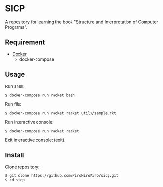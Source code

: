 # SICP

A repository for learning the book "Structure and Interpretation of Computer Programs".

## Requirement

- [Docker](https://www.docker.com/)
  - docker-compose

## Usage

Run shell:

```console
$ docker-compose run racket bash
```

Run file:

```console
$ docker-compose run racket racket utils/sample.rkt
```

Run interactive console:

```console
$ docker-compose run racket racket
```

Exit interactive console: (exit).

## Install

Clone repository:

```console
$ git clone https://github.com/PiroHiroPiro/sicp.git
$ cd sicp
```
